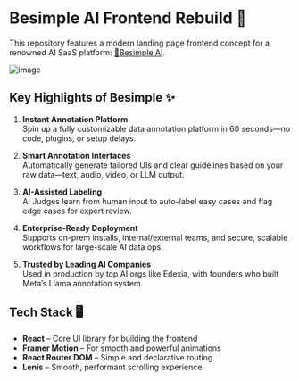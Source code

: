 # Besimple AI Frontend Rebuild 🍊

This repository features a modern landing page frontend concept for a renowned AI SaaS platform: [🍊Besimple AI](https://besimple.ai/).

![image](https://github.com/user-attachments/assets/08ed5392-5314-400d-aa58-5226a69efa61)

## Key Highlights of Besimple ✨

1. **Instant Annotation Platform**  
   Spin up a fully customizable data annotation platform in 60 seconds—no code, plugins, or setup delays.

2. **Smart Annotation Interfaces**  
   Automatically generate tailored UIs and clear guidelines based on your raw data—text, audio, video, or LLM output.

3. **AI-Assisted Labeling**  
   AI Judges learn from human input to auto-label easy cases and flag edge cases for expert review.

4. **Enterprise-Ready Deployment**  
   Supports on-prem installs, internal/external teams, and secure, scalable workflows for large-scale AI data ops.

5. **Trusted by Leading AI Companies**  
   Used in production by top AI orgs like Edexia, with founders who built Meta’s Llama annotation system.

## Tech Stack 🖥️

- **React** – Core UI library for building the frontend
- **Framer Motion** – For smooth and powerful animations
- **React Router DOM** – Simple and declarative routing
- **Lenis** – Smooth, performant scrolling experience
